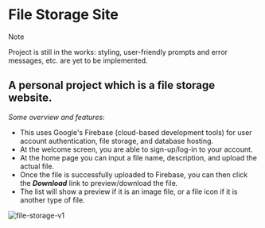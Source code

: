 # File Storage Site

> [!NOTE]  
> Project is still in the works: styling, user-friendly prompts and error messages, etc. are yet to be implemented.

## A personal project which is a file storage website.

*Some overview and features:*
- This uses Google's Firebase (cloud-based development tools) for user account authentication, file storage, and database hosting.
- At the welcome screen, you are able to sign-up/log-in to your account.
- At the home page you can input a file name, description, and upload the actual file.
- Once the file is successfully uploaded to Firebase, you can then click the ***Download*** link to preview/download the file.
- The list will show a preview if it is an image file, or a file icon if it is another type of file.

![file-storage-v1](https://github.com/julian-deleon/File-Storage-Site/assets/77114985/640e4bf9-9956-43eb-8e38-5c2a7ce21e07)

  
